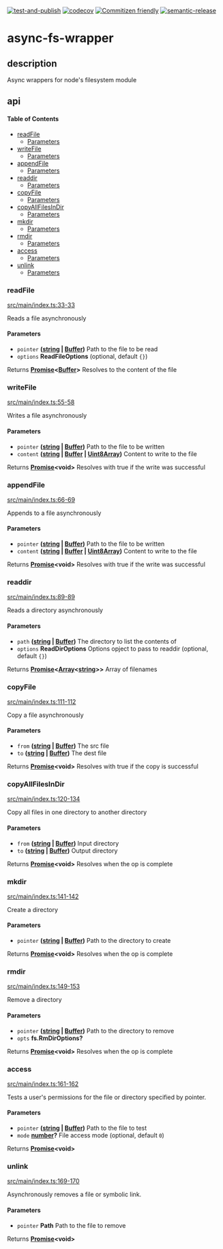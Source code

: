 [![test-and-publish](https://github.com/bbeesley/async-fs/actions/workflows/test-and-publish.yml/badge.svg)](https://github.com/bbeesley/async-fs/actions/workflows/test-and-publish.yml) [![codecov](https://codecov.io/gh/bbeesley/async-fs/branch/master/graph/badge.svg)](https://codecov.io/gh/bbeesley/async-fs) [![Commitizen friendly](https://img.shields.io/badge/commitizen-friendly-brightgreen.svg)](http://commitizen.github.io/cz-cli/) [![semantic-release](https://img.shields.io/badge/%20%20%F0%9F%93%A6%F0%9F%9A%80-semantic--release-e10079.svg)](https://github.com/semantic-release/semantic-release)

# async-fs-wrapper

## description

Async wrappers for node's filesystem module

## api

<!-- Generated by documentation.js. Update this documentation by updating the source code. -->

#### Table of Contents

*   [readFile](#readfile)
    *   [Parameters](#parameters)
*   [writeFile](#writefile)
    *   [Parameters](#parameters-1)
*   [appendFile](#appendfile)
    *   [Parameters](#parameters-2)
*   [readdir](#readdir)
    *   [Parameters](#parameters-3)
*   [copyFile](#copyfile)
    *   [Parameters](#parameters-4)
*   [copyAllFilesInDir](#copyallfilesindir)
    *   [Parameters](#parameters-5)
*   [mkdir](#mkdir)
    *   [Parameters](#parameters-6)
*   [rmdir](#rmdir)
    *   [Parameters](#parameters-7)
*   [access](#access)
    *   [Parameters](#parameters-8)
*   [unlink](#unlink)
    *   [Parameters](#parameters-9)

### readFile

[src/main/index.ts:33-33](https://github.com/bbeesley/async-fs/blob/6ba2a23e957fbda23a753aaed7382e0fdc12671f/src/main/index.ts#L33-L33 "Source code on GitHub")

Reads a file asynchronously

#### Parameters

*   `pointer` **([string](https://developer.mozilla.org/docs/Web/JavaScript/Reference/Global_Objects/String) | [Buffer](https://nodejs.org/api/buffer.html))** Path to the file to be read
*   `options` **ReadFileOptions**  (optional, default `{}`)

Returns **[Promise](https://developer.mozilla.org/docs/Web/JavaScript/Reference/Global_Objects/Promise)<[Buffer](https://nodejs.org/api/buffer.html)>** Resolves to the content of the file

### writeFile

[src/main/index.ts:55-58](https://github.com/bbeesley/async-fs/blob/6ba2a23e957fbda23a753aaed7382e0fdc12671f/src/main/index.ts#L55-L58 "Source code on GitHub")

Writes a file asynchronously

#### Parameters

*   `pointer` **([string](https://developer.mozilla.org/docs/Web/JavaScript/Reference/Global_Objects/String) | [Buffer](https://nodejs.org/api/buffer.html))** Path to the file to be written
*   `content` **([string](https://developer.mozilla.org/docs/Web/JavaScript/Reference/Global_Objects/String) | [Buffer](https://nodejs.org/api/buffer.html) | [Uint8Array](https://developer.mozilla.org/docs/Web/JavaScript/Reference/Global_Objects/Uint8Array))** Content to write to the file

Returns **[Promise](https://developer.mozilla.org/docs/Web/JavaScript/Reference/Global_Objects/Promise)\<void>** Resolves with true if the write was successful

### appendFile

[src/main/index.ts:66-69](https://github.com/bbeesley/async-fs/blob/6ba2a23e957fbda23a753aaed7382e0fdc12671f/src/main/index.ts#L66-L69 "Source code on GitHub")

Appends to a file asynchronously

#### Parameters

*   `pointer` **([string](https://developer.mozilla.org/docs/Web/JavaScript/Reference/Global_Objects/String) | [Buffer](https://nodejs.org/api/buffer.html))** Path to the file to be written
*   `content` **([string](https://developer.mozilla.org/docs/Web/JavaScript/Reference/Global_Objects/String) | [Buffer](https://nodejs.org/api/buffer.html) | [Uint8Array](https://developer.mozilla.org/docs/Web/JavaScript/Reference/Global_Objects/Uint8Array))** Content to write to the file

Returns **[Promise](https://developer.mozilla.org/docs/Web/JavaScript/Reference/Global_Objects/Promise)\<void>** Resolves with true if the write was successful

### readdir

[src/main/index.ts:89-89](https://github.com/bbeesley/async-fs/blob/6ba2a23e957fbda23a753aaed7382e0fdc12671f/src/main/index.ts#L89-L89 "Source code on GitHub")

Reads a directory asynchronously

#### Parameters

*   `path` **([string](https://developer.mozilla.org/docs/Web/JavaScript/Reference/Global_Objects/String) | [Buffer](https://nodejs.org/api/buffer.html))** The directory to list the contents of
*   `options` **ReadDirOptions** Options opject to pass to readdir (optional, default `{}`)

Returns **[Promise](https://developer.mozilla.org/docs/Web/JavaScript/Reference/Global_Objects/Promise)<[Array](https://developer.mozilla.org/docs/Web/JavaScript/Reference/Global_Objects/Array)<[string](https://developer.mozilla.org/docs/Web/JavaScript/Reference/Global_Objects/String)>>** Array of filenames

### copyFile

[src/main/index.ts:111-112](https://github.com/bbeesley/async-fs/blob/6ba2a23e957fbda23a753aaed7382e0fdc12671f/src/main/index.ts#L111-L112 "Source code on GitHub")

Copy a file asynchronously

#### Parameters

*   `from` **([string](https://developer.mozilla.org/docs/Web/JavaScript/Reference/Global_Objects/String) | [Buffer](https://nodejs.org/api/buffer.html))** The src file
*   `to` **([string](https://developer.mozilla.org/docs/Web/JavaScript/Reference/Global_Objects/String) | [Buffer](https://nodejs.org/api/buffer.html))** The dest file

Returns **[Promise](https://developer.mozilla.org/docs/Web/JavaScript/Reference/Global_Objects/Promise)\<void>** Resolves with true if the copy is successful

### copyAllFilesInDir

[src/main/index.ts:120-134](https://github.com/bbeesley/async-fs/blob/6ba2a23e957fbda23a753aaed7382e0fdc12671f/src/main/index.ts#L120-L134 "Source code on GitHub")

Copy all files in one directory to another directory

#### Parameters

*   `from` **([string](https://developer.mozilla.org/docs/Web/JavaScript/Reference/Global_Objects/String) | [Buffer](https://nodejs.org/api/buffer.html))** Input directory
*   `to` **([string](https://developer.mozilla.org/docs/Web/JavaScript/Reference/Global_Objects/String) | [Buffer](https://nodejs.org/api/buffer.html))** Output directory

Returns **[Promise](https://developer.mozilla.org/docs/Web/JavaScript/Reference/Global_Objects/Promise)\<void>** Resolves when the op is complete

### mkdir

[src/main/index.ts:141-142](https://github.com/bbeesley/async-fs/blob/6ba2a23e957fbda23a753aaed7382e0fdc12671f/src/main/index.ts#L141-L142 "Source code on GitHub")

Create a directory

#### Parameters

*   `pointer` **([string](https://developer.mozilla.org/docs/Web/JavaScript/Reference/Global_Objects/String) | [Buffer](https://nodejs.org/api/buffer.html))** Path to the directory to create

Returns **[Promise](https://developer.mozilla.org/docs/Web/JavaScript/Reference/Global_Objects/Promise)\<void>** Resolves when the op is complete

### rmdir

[src/main/index.ts:149-153](https://github.com/bbeesley/async-fs/blob/6ba2a23e957fbda23a753aaed7382e0fdc12671f/src/main/index.ts#L149-L153 "Source code on GitHub")

Remove a directory

#### Parameters

*   `pointer` **([string](https://developer.mozilla.org/docs/Web/JavaScript/Reference/Global_Objects/String) | [Buffer](https://nodejs.org/api/buffer.html))** Path to the directory to remove
*   `opts` **fs.RmDirOptions?** 

Returns **[Promise](https://developer.mozilla.org/docs/Web/JavaScript/Reference/Global_Objects/Promise)\<void>** Resolves when the op is complete

### access

[src/main/index.ts:161-162](https://github.com/bbeesley/async-fs/blob/6ba2a23e957fbda23a753aaed7382e0fdc12671f/src/main/index.ts#L161-L162 "Source code on GitHub")

Tests a user's permissions for the file or directory specified by pointer.

#### Parameters

*   `pointer` **([string](https://developer.mozilla.org/docs/Web/JavaScript/Reference/Global_Objects/String) | [Buffer](https://nodejs.org/api/buffer.html))** Path to the file to test
*   `mode` **[number](https://developer.mozilla.org/docs/Web/JavaScript/Reference/Global_Objects/Number)?** File access mode (optional, default `0`)

Returns **[Promise](https://developer.mozilla.org/docs/Web/JavaScript/Reference/Global_Objects/Promise)\<void>** 

### unlink

[src/main/index.ts:169-170](https://github.com/bbeesley/async-fs/blob/6ba2a23e957fbda23a753aaed7382e0fdc12671f/src/main/index.ts#L169-L170 "Source code on GitHub")

Asynchronously removes a file or symbolic link.

#### Parameters

*   `pointer` **Path** Path to the file to remove

Returns **[Promise](https://developer.mozilla.org/docs/Web/JavaScript/Reference/Global_Objects/Promise)\<void>** 
